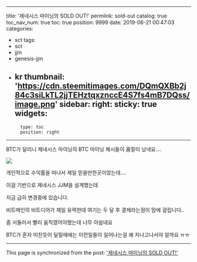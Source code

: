 
---
title: '제네시스 마이닝의 SOLD OUT!'
permlink: sold-out
catalog: true
toc_nav_num: true
toc: true
position: 9999
date: 2019-06-21 00:47:03
categories:
- sct
tags:
- sct
- jjm
- genesis-jjm
- kr
thumbnail: 'https://cdn.steemitimages.com/DQmQXBb2j84c3siLkTL2jjTEHztqxznccE4S7fs4mB7DQss/image.png'
sidebar:
    right:
        sticky: true
widgets:
    -
        type: toc
        position: right
---


BTC가 달리니 제네시스 마이닝의 BTC 마이닝 해시들이 품절이 났네요....

![](https://cdn.steemitimages.com/DQmQXBb2j84c3siLkTL2jjTEHztqxznccE4S7fs4mB7DQss/image.png)

개인적으로  수익률을 떠나서 제일 믿을만한곳이었는데....

이걸 기반으로 제네시스 JJM을 설계했는데

지금 급히 변경중에 있습니다.

비트메인의 비트디어가 제일 유력한데 여기는 두 달 후 결제라는점이 맘에 걸립니다..


좀 서둘러서 빨리 움직였어야했는데 너무 아쉽네요

BTC가 혼자 미친듯이 달릴때에는 이런일들이 일어나는걸 왜 지나고나서야 알까요 ㅠㅠ

- - -

This page is synchronized from the post: ['제네시스 마이닝의 SOLD OUT!'](https://steemit.com/@virus707/sold-out)
